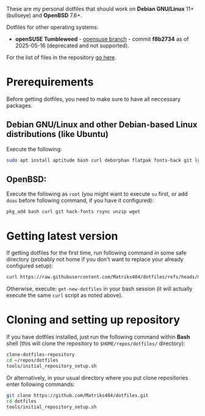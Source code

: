 These are my personal dotfiles that should work on **Debian GNU/Linux** 11+ (bullseye) and **OpenBSD** 7.6+.

Dotfiles for other operating systems:

* **openSUSE Tumbleweed** - [opensuse branch](https://github.com/Matriks404/dotfiles/tree/opensuse) - commit **f8b2734** as of 2025-05-16 (deprecated and not supported).

For the list of files in the repository [go here](FILE_LIST.md).

# Prerequirements

Before getting dotfiles, you need to make sure to have all neccessary packages.

## Debian GNU/Linux and other Debian-based Linux distributions (like Ubuntu)

Execute the following:

```bash
sudo apt install aptitude bash curl deborphan flatpak fonts-hack git lynx rsync sudo unzip upgrade-system wget xterm
```

## OpenBSD:

Execute the following as `root` (you might want to execute `su` first, or add `doas` before following command, if you have it configured):
```ksh
pkg_add bash curl git hack-fonts rsync unzip wget
```

# Getting latest version

If getting dotfiles for the first time, run following command in some safe directory (probably not home if you don't want to replace your already configured setup):

```sh
curl https://raw.githubusercontent.com/Matriks404/dotfiles/refs/heads/master/build/update.sh | sh
```

Otherwise, execute: `get-new-dotfiles` in your bash session (it will actually execute the same `curl` script as noted above).

# Cloning and setting up repository

If you have dotfiles installed, just run the following command within **Bash** shell (this will clone the repository to `$HOME/repos/dotfiles/` directory):

```bash
clone-dotfiles-repository
cd ~/repos/dotfiles
tools/initial_repository_setup.sh
```

Or alternatively, in your usual directory where you put clone repositories enter following commands:

```bash
git clone https://github.com/Matriks404/dotfiles.git
cd dotfiles
tools/initial_repository_setup.sh
```
